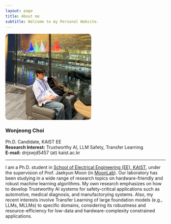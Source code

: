 ```yaml
---
layout: page
title: About me
subtitle: Welcome to my Personal Website.
---
```


<div style="display: flex; align-items: center; gap: 20px;">
  <img src="/assets/img/aboutme2.jpg" width="270" height="270" style="border-radius: 10px;">
</div>

<h3><strong>Wonjeong Choi</strong></h3>
<p>Ph.D. Candidate, KAIST EE<br>
<strong>Research Interest:</strong> Trustworthy AI, LLM Safety, Transfer Learning<br>
<strong>E-mail:</strong> dnjswjd5457 (at) kaist.ac.kr</p>

---

I am a Ph.D. student in [School of Electrical Engineering (EE), KAIST](https://ee.kaist.ac.kr/en/), under the supervision of Prof. Jaekyun Moon (in [MoonLab](http://moonlab.kaist.ac.kr)\). Our laboratory has been studying in a wide range of research topics on hardware-friendly and robust machine learning algorithms. My own research emphasizes on how to develop Trustworthy AI systems for safety-critical applications such as automotive, medical diagnosis, and manufactorying systems. Also, my recent interests involve Transfer Learning of large foundation models (e.g., LLMs, MLLMs) to specific domains, considering its robustness and resource-efficiency for low-data and hardware-complexity constrained applications. 

